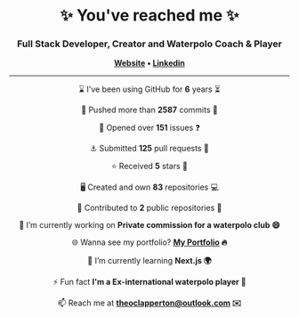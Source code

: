 
<h1 align="center">
	✨ You've reached me ✨
</h1>

<h3 align="center">
    Full Stack Developer, Creator and Waterpolo Coach & Player
</h3>

<p align="center">
	<strong>
		<a href="https://www.theoclapperton.co.uk/">Website</a>
		•
		<a href="https://www.linkedin.com/in/theoclapperton/">Linkedin</a>
	</strong>
</p>

<hr/>

<p align="center">⌛ I've been using GitHub for <b>6</b> years ⏳</p>
<p align="center">🌌 Pushed more than <b>2587</b> commits 🌠</p>
<p align="center">📖 Opened over <b>151</b> issues ❓</p>
<p align="center">⚓ Submitted <b>125</b> pull requests 📧</p>
<p align="center">⭐ Received <b>5</b> stars 🌟</p>
<p align="center">🖥️ Created and own <b>83</b> repositories 💻</p>
<p align="center">🏇 Contributed to <b>2</b> public repositories 🐚</p>
<p align="center">🔭 I’m currently working on <b>Private commission for a waterpolo club 😄</b></p>
<p align="center">🌐 Wanna see my portfolio? <b><a href="https://www.theoclapperton.co.uk/">My Portfolio</a> 🔥</b></p>
<p align="center">🌱 I’m currently learning <b>Next.js 🌍</b></p>
<p align="center">⚡ Fun fact <b>I'm a Ex-international waterpolo player 🤽</b></p>
<p align="center">📫 Reach me at <b><a href="mailto:theoclapperton@outlook.com">theoclapperton@outlook.com</a> ✉️</b></p>
